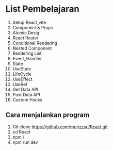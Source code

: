 # List Pembelajaran 
1. Setup React_vite
2. Component & Props
3. Atomic Desig
4. React Router
5. Conditional Rendering
6. Nested Component
7. Rendering List
8. Event_Handler
9. State
10. UseState
11. LifeCycle
12. UseEffect
13. UseRef
14. Get Data API
15. Post Data API
16. Custom Hooks

## Cara menjalankan program
1. Git clone https://github.com/murizzsu/React.git
2. cd React
3. npm i
4. npm run dev